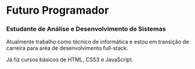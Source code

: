 # Futuro Programador
<h3>Estudante de Análise e Desenvolvimento de Sistemas</h3>

Atualmente trabalho como técnico de informática e estou em transição de carreira para aréa de desenvolvimento full-stack.
<p style="background=red">Já fiz cursos básicos de HTML, CSS3 e JavaScript.</p>
